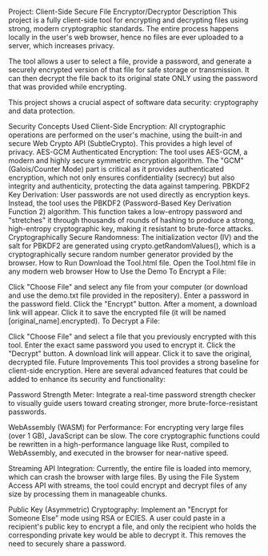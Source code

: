 Project: Client-Side Secure File Encryptor/Decryptor
Description
This project is a fully client-side tool for encrypting and decrypting files using strong, modern cryptographic standards. The entire process happens locally in the user's web browser, hence no files are ever uploaded to a server, which increases privacy.

The tool allows a user to select a file, provide a password, and generate a securely encrypted version of that file for safe storage or transmission. It can then decrypt the file back to its original state ONLY using the password that was provided while encrypting.

This project shows a crucial aspect of software data security: cryptography and data protection.

Security Concepts Used
Client-Side Encryption: All cryptographic operations are performed on the user's machine, using the built-in and secure Web Crypto API (SubtleCrypto). This provides a high level of privacy.
AES-GCM Authenticated Encryption: The tool uses AES-GCM, a modern and highly secure symmetric encryption algorithm. The "GCM" (Galois/Counter Mode) part is critical as it provides authenticated encryption, which not only ensures confidentiality (secrecy) but also integrity and authenticity, protecting the data against tampering.
PBKDF2 Key Derivation: User passwords are not used directly as encryption keys. Instead, the tool uses the PBKDF2 (Password-Based Key Derivation Function 2) algorithm. This function takes a low-entropy password and "stretches" it through thousands of rounds of hashing to produce a strong, high-entropy cryptographic key, making it resistant to brute-force attacks.
Cryptographically Secure Randomness: The initialization vector (IV) and the salt for PBKDF2 are generated using crypto.getRandomValues(), which is a cryptographically secure random number generator provided by the browser.
How to Run
Download the Tool.html file.
Open the Tool.html file in any modern web browser
How to Use the Demo
To Encrypt a File:

Click "Choose File" and select any file from your computer (or download and use the demo.txt file provided in the repositery).
Enter a password in the password field.
Click the "Encrypt" button.
After a moment, a download link will appear. Click it to save the encrypted file (it will be named [original_name].encrypted).
To Decrypt a File:

Click "Choose File" and select a file that you previously encrypted with this tool.
Enter the exact same password you used to encrypt it.
Click the "Decrypt" button.
A download link will appear. Click it to save the original, decrypted file.
Future Improvements
This tool provides a strong baseline for client-side encryption. Here are several advanced features that could be added to enhance its security and functionality:

Password Strength Meter: Integrate a real-time password strength checker to visually guide users toward creating stronger, more brute-force-resistant passwords.

WebAssembly (WASM) for Performance: For encrypting very large files (over 1 GB), JavaScript can be slow. The core cryptographic functions could be rewritten in a high-performance language like Rust, compiled to WebAssembly, and executed in the browser for near-native speed.

Streaming API Integration: Currently, the entire file is loaded into memory, which can crash the browser with large files. By using the File System Access API with streams, the tool could encrypt and decrypt files of any size by processing them in manageable chunks.

Public Key (Asymmetric) Cryptography: Implement an "Encrypt for Someone Else" mode using RSA or ECIES. A user could paste in a recipient's public key to encrypt a file, and only the recipient who holds the corresponding private key would be able to decrypt it. This removes the need to securely share a password.
